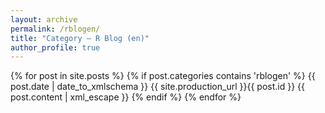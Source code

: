 ```yaml
---
layout: archive
permalink: /rblogen/
title: "Category — R Blog (en)"
author_profile: true
---
```


{% for post in site.posts %}
{% if post.categories contains 'rblogen' %}
<entry>
        <title>{{ post.title }}</title>
        <link href="{{ site.production_url }}{{ post.url }}"/>
        <updated>{{ post.date | date_to_xmlschema }}</updated>
        <id>{{ site.production_url }}{{ post.id }}</id>
        <content type="html">{{ post.content | xml_escape }}</content>
    </entry>
{% endif %}
{% endfor %}